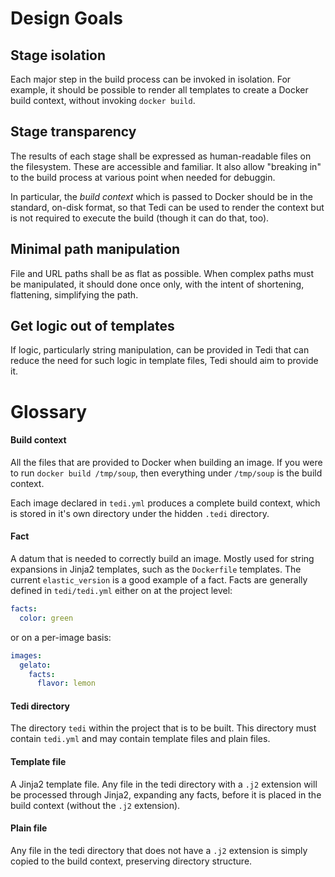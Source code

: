 Design Goals
============

Stage isolation
---------------
Each major step in the build process can be invoked in isolation. For example,
it should be possible to render all templates to create a Docker build context,
without invoking `docker build`.

Stage transparency
------------------
The results of each stage shall be expressed as human-readable files on the
filesystem. These are accessible and familiar. It also allow "breaking in"
to the build process at various point when needed for debuggin.

In particular, the _build context_ which is passed to Docker should be in
the standard, on-disk format, so that Tedi can be used to render the context
but is not required to execute the build (though it can do that, too).

Minimal path manipulation
-------------------------
File and URL paths shall be as flat as possible. When complex paths must be
manipulated, it should done once only, with the intent of shortening,
flattening, simplifying the path.

Get logic out of templates
--------------------------
If logic, particularly string manipulation, can be provided in Tedi that can
reduce the need for such logic in template files, Tedi should aim to provide it.

Glossary
========

#### Build context
All the files that are provided to Docker when building an image. If you were
to run `docker build /tmp/soup`, then everything under `/tmp/soup` is the build
context.

Each image declared in `tedi.yml` produces a complete build context, which is
stored in it's own directory under the hidden `.tedi` directory.

#### Fact
A datum that is needed to correctly build an image. Mostly used for
string expansions in Jinja2 templates, such as the `Dockerfile` templates. The
current `elastic_version` is a good example of a fact. Facts are generally
defined in `tedi/tedi.yml` either on at the project level:

``` yaml
facts:
  color: green
```

or on a per-image basis:

``` yaml
images:
  gelato:
    facts:
      flavor: lemon
```

#### Tedi directory
The directory `tedi` within the project that is to be built. This directory
must contain `tedi.yml` and may contain template files and plain files.

#### Template file
A Jinja2 template file. Any file in the tedi directory with a `.j2` extension
will be processed through Jinja2, expanding any facts, before it is placed in
the build context (without the `.j2` extension).

#### Plain file
Any file in the tedi directory that does not have a `.j2` extension is simply
copied to the build context, preserving directory structure.
